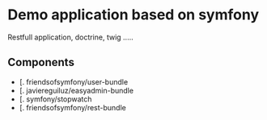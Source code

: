 Demo application based on symfony
====

Restfull application, doctrine, twig .....

Components 
-------
* [. friendsofsymfony/user-bundle
* [. javiereguiluz/easyadmin-bundle
* [. symfony/stopwatch
* [. friendsofsymfony/rest-bundle
